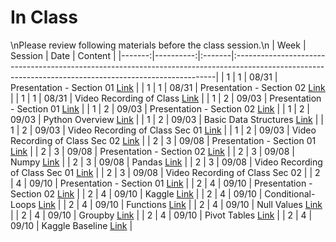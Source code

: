 In Class
============================

\nPlease review following materials before the class session.\n
|   Week |   Session | Date   | Content                                                                                                                                                |
|-------:|----------:|:-------|:-------------------------------------------------------------------------------------------------------------------------------------------------------|
|      1 |         1 | 08/31  | Presentation  - Section 01  [Link](https://rpi.box.com/s/g3wsswc1gvqxvamkuxee77eb4qugizvj)                                                             |
|      1 |         1 | 08/31  | Presentation  - Section 02 [Link](https://rpi.box.com/s/qdd5wlo58f5ludkxmb4yd17mgnyc0sbh)                                                              |
|      1 |         1 | 08/31  | Video Recording of Class [Link](https://rensselaer.webex.com/rensselaer/ldr.php?RCID=bfb2ae23c30e4151ba55599a4e0e1d8a)                                 |
|      1 |         2 | 09/03  | Presentation  - Section 01  [Link](https://rpi.box.com/s/g3wsswc1gvqxvamkuxee77eb4qugizvj)                                                             |
|      1 |         2 | 09/03  | Presentation  - Section 02 [Link](https://rpi.box.com/s/qdd5wlo58f5ludkxmb4yd17mgnyc0sbh)                                                              |
|      1 |         2 | 09/03  | Python Overview [Link](../notebooks/01-intro-python/01-python-overview)                                                                                |
|      1 |         2 | 09/03  | Basic Data Structures [Link](../notebooks/01-intro-python/02-datastructures)                                                                           |
|      1 |         2 | 09/03  | Video Recording of Class Sec 01 [Link](https://rensselaer.webex.com/rensselaer/ldr.php?RCID=508048265d664a6f917a44a9bc67cb25)                          |
|      1 |         2 | 09/03  | Video Recording of Class Sec 02 [Link](https://rensselaer.webex.com/recordingservice/sites/rensselaer/recording/play/e18980e944fe42aa847c242e4d0d8ab8) |
|      2 |         3 | 09/08  | Presentation  - Section 01  [Link](https://rpi.box.com/s/g3wsswc1gvqxvamkuxee77eb4qugizvj)                                                             |
|      2 |         3 | 09/08  | Presentation  - Section 02 [Link](https://rpi.box.com/s/qdd5wlo58f5ludkxmb4yd17mgnyc0sbh)                                                              |
|      2 |         3 | 09/08  | Numpy [Link](../notebooks/01-intro-python/03-numpy)                                                                                                    |
|      2 |         3 | 09/08  | Pandas [Link](../notebooks/01-intro-python/04-pandas)                                                                                                  |
|      2 |         3 | 09/08  | Video Recording of Class Sec 01 [Link](https://rensselaer.webex.com/webappng/sites/rensselaer/recording/play/93fa92484195459490e45719d94d4fe6)         |
|      2 |         3 | 09/08  | Video Recording of Class Sec 02                                                                                                                        |
|      2 |         4 | 09/10  | Presentation  - Section 01  [Link](https://rpi.box.com/s/g3wsswc1gvqxvamkuxee77eb4qugizvj)                                                             |
|      2 |         4 | 09/10  | Presentation  - Section 02 [Link](https://rpi.box.com/s/qdd5wlo58f5ludkxmb4yd17mgnyc0sbh)                                                              |
|      2 |         4 | 09/10  | Kaggle  [Link](https://www.kaggle.com/)                                                                                                                |
|      2 |         4 | 09/10  | Conditional-Loops [Link](../notebooks/02-intro-python/01-conditionals-loops)                                                                           |
|      2 |         4 | 09/10  | Functions [Link](../notebooks/02-intro-python/02-functions)                                                                                            |
|      2 |         4 | 09/10  | Null Values [Link](../notebooks/02-intro-python/03-null-values)                                                                                        |
|      2 |         4 | 09/10  | Groupby  [Link](../notebooks/02-intro-python/04-groupby)                                                                                               |
|      2 |         4 | 09/10  | Pivot Tables [Link](../notebooks/02-intro-python/04-pivottable)                                                                                        |
|      2 |         4 | 09/10  | Kaggle Baseline [Link](../notebooks/02-intro-python/05-kaggle-baseline)                                                                                |